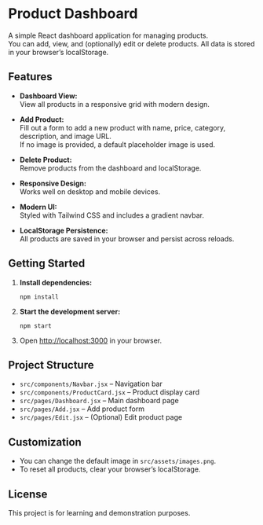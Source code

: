# Product Dashboard

A simple React dashboard application for managing products.  
You can add, view, and (optionally) edit or delete products. All data is stored in your browser’s localStorage.

## Features

- **Dashboard View:**  
  View all products in a responsive grid with modern design.

- **Add Product:**  
  Fill out a form to add a new product with name, price, category, description, and image URL.  
  If no image is provided, a default placeholder image is used.

- **Delete Product:**  
  Remove products from the dashboard and localStorage.

- **Responsive Design:**  
  Works well on desktop and mobile devices.

- **Modern UI:**  
  Styled with Tailwind CSS and includes a gradient navbar.

- **LocalStorage Persistence:**  
  All products are saved in your browser and persist across reloads.

## Getting Started

1. **Install dependencies:**
   ```
   npm install
   ```
2. **Start the development server:**
   ```
   npm start
   ```
3. Open [http://localhost:3000](http://localhost:3000) in your browser.

## Project Structure

- `src/components/Navbar.jsx` – Navigation bar
- `src/components/ProductCard.jsx` – Product display card
- `src/pages/Dashboard.jsx` – Main dashboard page
- `src/pages/Add.jsx` – Add product form
- `src/pages/Edit.jsx` – (Optional) Edit product page

## Customization

- You can change the default image in `src/assets/images.png`.
- To reset all products, clear your browser’s localStorage.

## License

This project is for learning and demonstration purposes.